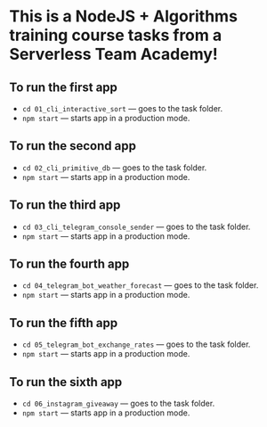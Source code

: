 # This is a NodeJS + Algorithms training course tasks from a Serverless Team Academy!

## To run the first app

- `cd 01_cli_interactive_sort` &mdash; goes to the task folder.
- `npm start` &mdash; starts app in a production mode.

## To run the second app

- `cd 02_cli_primitive_db` &mdash; goes to the task folder.
- `npm start` &mdash; starts app in a production mode.

## To run the third app

- `cd 03_cli_telegram_console_sender` &mdash; goes to the task folder.
- `npm start` &mdash; starts app in a production mode.

## To run the fourth app

- `cd 04_telegram_bot_weather_forecast` &mdash; goes to the task folder.
- `npm start` &mdash; starts app in a production mode.

## To run the fifth app

- `cd 05_telegram_bot_exchange_rates` &mdash; goes to the task folder.
- `npm start` &mdash; starts app in a production mode.

## To run the sixth app

- `cd 06_instagram_giveaway` &mdash; goes to the task folder.
- `npm start` &mdash; starts app in a production mode.
